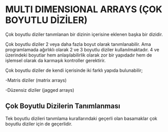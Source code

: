 # MULTI DIMENSIONAL ARRAYS (ÇOK BOYUTLU DİZİLER)
Çok boyutlu diziler tanımlanan bir dizinin içerisine eklenen başka bir dizidir. <p>
Çok boyutlu diziler 2 veya daha fazla boyut olarak tanımlanabilir. Ama programlamada ağırlıklı olarak 2 ve 3 boyutlu diziler kullanılmaktadır. 4 ve üzerindeki boyutlar hem anlaşılabilirlik olarak zor bir yapıdadır hem de işlemsel olarak da karmaşık kontroller gerektirir. <p>
Çok boyutlu diziler de kendi içerisinde iki farklı yapıda bulunabilir; <p>
-Matris diziler (matrix arrays)<p>
-Düzensiz diziler (jagged arrays)<p>
## Çok Boyutlu Dizilerin Tanımlanması
Tek boyutlu dizileri tanımlama kurallarındaki geçerli olan basamaklar çok boyutlu diziler için de geçerlidir.

